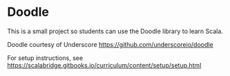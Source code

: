 # Doodle

This is a small project so students can use the Doodle library to learn Scala.

Doodle courtesy of Underscore https://github.com/underscoreio/doodle

For setup instructions, see https://scalabridge.gitbooks.io/curriculum/content/setup/setup.html

